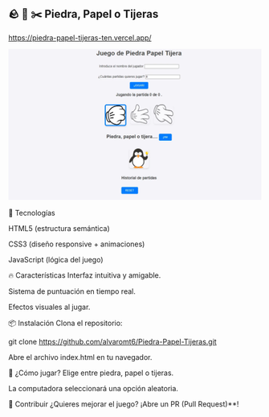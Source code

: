 ## 🪨 📄 ✂️ Piedra, Papel o Tijeras

https://piedra-papel-tijeras-ten.vercel.app/

![Captura del juego Piedra, Papel o Tijeras](img/preview.webp)

🚀 Tecnologías

HTML5 (estructura semántica)

CSS3 (diseño responsive + animaciones)

JavaScript (lógica del juego)

🔥 Características
Interfaz intuitiva y amigable.

Sistema de puntuación en tiempo real.

Efectos visuales al jugar.

📦 Instalación
Clona el repositorio:

git clone https://github.com/alvaromt6/Piedra-Papel-Tijeras.git  

Abre el archivo index.html en tu navegador.

🌟 ¿Cómo jugar?
Elige entre piedra, papel o tijeras.

La computadora seleccionará una opción aleatoria.


🤝 Contribuir
¿Quieres mejorar el juego? ¡Abre un PR (Pull Request)**!
